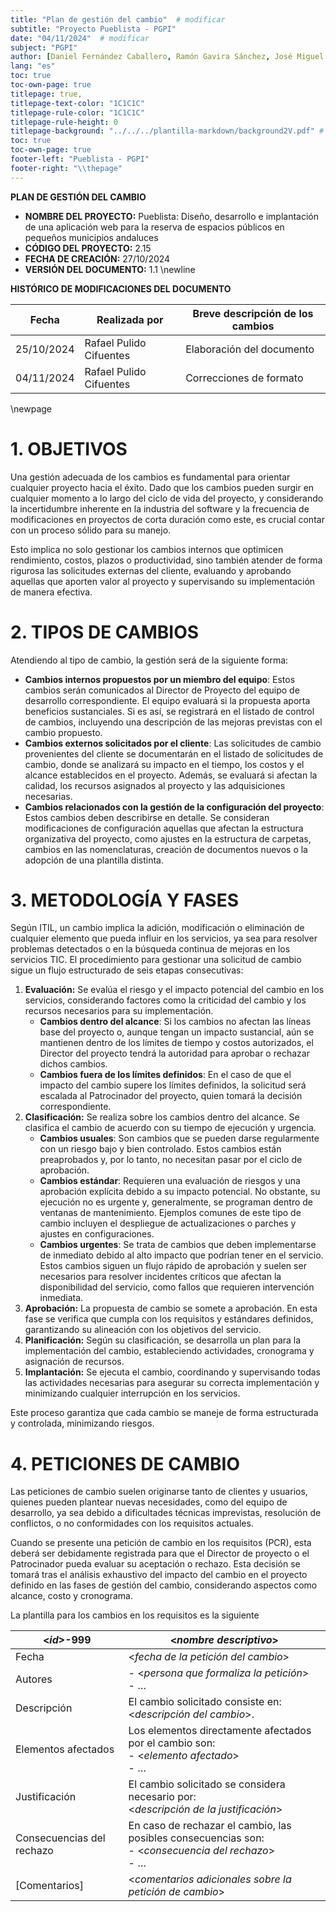 ```yaml
---
title: "Plan de gestión del cambio"  # modificar
subtitle: "Proyecto Pueblista - PGPI"
date: "04/11/2024"  # modificar
subject: "PGPI"
author: [Daniel Fernández Caballero, Ramón Gavira Sánchez, José Miguel Iborra Conejo, Antonio Macías Ferrera, Rafael Pulido Cifuentes]
lang: "es"
toc: true
toc-own-page: true
titlepage: true,
titlepage-text-color: "1C1C1C"
titlepage-rule-color: "1C1C1C"
titlepage-rule-height: 0
titlepage-background: "../../../plantilla-markdown/background2V.pdf" # modificar si el doc es horizontal
toc: true
toc-own-page: true
footer-left: "Pueblista - PGPI"
footer-right: "\\thepage"
---
```


**PLAN DE GESTIÓN DEL CAMBIO**

- **NOMBRE DEL PROYECTO:** Pueblista: Diseño, desarrollo e implantación de una aplicación web para la reserva de espacios públicos en pequeños municipios andaluces
- **CÓDIGO DEL PROYECTO:** 2.15
- **FECHA DE CREACIÓN:** 27/10/2024
- **VERSIÓN DEL DOCUMENTO:** 1.1 \newline

**HISTÓRICO DE MODIFICACIONES DEL DOCUMENTO**

|Fecha	|Realizada por	|Breve descripción de los cambios
| ----- | ------------- | ----------------- |
| 25/10/2024	|  Rafael Pulido Cifuentes	| Elaboración del documento  |
| 04/11/2024	|  Rafael Pulido Cifuentes	| Correcciones de formato |

\newpage


# 1\. OBJETIVOS

Una gestión adecuada de los cambios es fundamental para orientar cualquier proyecto hacia el éxito. Dado que los cambios pueden surgir en cualquier momento a lo largo del ciclo de vida del proyecto, y considerando la incertidumbre inherente en la industria del software y la frecuencia de modificaciones en proyectos de corta duración como este, es crucial contar con un proceso sólido para su manejo.

Esto implica no solo gestionar los cambios internos que optimicen rendimiento, costos, plazos o productividad, sino también atender de forma rigurosa las solicitudes externas del cliente, evaluando y aprobando aquellas que aporten valor al proyecto y supervisando su implementación de manera efectiva.

# 2\. TIPOS DE CAMBIOS

Atendiendo al tipo de cambio, la gestión será de la siguiente forma: 

- **Cambios internos propuestos por un miembro del equipo**: Estos cambios serán comunicados al Director de Proyecto del equipo de desarrollo correspondiente. El equipo evaluará si la propuesta aporta beneficios sustanciales. Si es así, se registrará en el listado de control de cambios, incluyendo una descripción de las mejoras previstas con el cambio propuesto.
- **Cambios externos solicitados por el cliente**: Las solicitudes de cambio provenientes del cliente se documentarán en el listado de solicitudes de cambio, donde se analizará su impacto en el tiempo, los costos y el alcance establecidos en el proyecto. Además, se evaluará si afectan la calidad, los recursos asignados al proyecto y las adquisiciones necesarias.
- **Cambios relacionados con la gestión de la configuración del proyecto**: Estos cambios deben describirse en detalle. Se consideran modificaciones de configuración aquellas que afectan la estructura organizativa del proyecto, como ajustes en la estructura de carpetas, cambios en las nomenclaturas, creación de documentos nuevos o la adopción de una plantilla distinta.

# 3\. METODOLOGÍA Y FASES

Según ITIL, un cambio implica la adición, modificación o eliminación de cualquier elemento que pueda influir en los servicios, ya sea para resolver problemas detectados o en la búsqueda continua de mejoras en los servicios TIC. El procedimiento para gestionar una solicitud de cambio sigue un flujo estructurado de seis etapas consecutivas:

1. **Evaluación:** Se evalúa el riesgo y el impacto potencial del cambio en los servicios, considerando factores como la criticidad del cambio y los recursos necesarios para su implementación.
    - **Cambios dentro del alcance**: Si los cambios no afectan las líneas base del proyecto o, aunque tengan un impacto sustancial, aún se mantienen dentro de los límites de tiempo y costos autorizados, el Director del proyecto tendrá la autoridad para aprobar o rechazar dichos cambios.
    - **Cambios fuera de los límites definidos**: En el caso de que el impacto del cambio supere los límites definidos, la solicitud será escalada al Patrocinador del proyecto, quien tomará la decisión correspondiente.
2. **Clasificación:** Se realiza sobre los cambios dentro del alcance. Se clasifica el cambio de acuerdo con su tiempo de ejecución y urgencia.
    - **Cambios usuales**: Son cambios que se pueden darse regularmente con un riesgo bajo y bien controlado. Estos cambios están preaprobados y, por lo tanto, no necesitan pasar por el ciclo de aprobación.
    - **Cambios estándar**: Requieren una evaluación de riesgos y una aprobación explícita debido a su impacto potencial. No obstante, su ejecución no es urgente y, generalmente, se programan dentro de ventanas de mantenimiento. Ejemplos comunes de este tipo de cambio incluyen el despliegue de actualizaciones o parches y ajustes en configuraciones.
    - **Cambios urgentes**: Se trata de cambios que deben implementarse de inmediato debido al alto impacto que podrían tener en el servicio. Estos cambios siguen un flujo rápido de aprobación y suelen ser necesarios para resolver incidentes críticos que afectan la disponibilidad del servicio, como fallos que requieren intervención inmediata.
3. **Aprobación:** La propuesta de cambio se somete a aprobación. En esta fase se verifica que cumpla con los requisitos y estándares definidos, garantizando su alineación con los objetivos del servicio.
4. **Planificación:** Según su clasificación, se desarrolla un plan para la implementación del cambio, estableciendo actividades, cronograma y asignación de recursos.
5. **Implantación:** Se ejecuta el cambio, coordinando y supervisando todas las actividades necesarias para asegurar su correcta implementación y minimizando cualquier interrupción en los servicios.

Este proceso garantiza que cada cambio se maneje de forma estructurada y controlada, minimizando riesgos.

# 4\. PETICIONES DE CAMBIO

Las peticiones de cambio suelen originarse tanto de clientes y usuarios, quienes pueden plantear nuevas necesidades, como del equipo de desarrollo, ya sea debido a dificultades técnicas imprevistas, resolución de conflictos, o no conformidades con los requisitos actuales.

Cuando se presente una petición de cambio en los requisitos (PCR), esta deberá ser debidamente registrada para que el Director de proyecto o el Patrocinador pueda evaluar su aceptación o rechazo. Esta decisión se tomará tras el análisis exhaustivo del impacto del cambio en el proyecto definido en las fases de gestión del cambio, considerando aspectos como alcance, costo y cronograma.

La plantilla para los cambios en los requisitos es la siguiente

| <_id_>-999 | <_nombre descriptivo_> |
| --- | --- |
| Fecha | <_fecha de la petición del cambio_> |
| Autores | - <_persona que formaliza la petición_> <br> - … |
| Descripción | El cambio solicitado consiste en: <_descripción del cambio_>. |
| Elementos afectados | Los elementos directamente afectados por el cambio son: <br> - <_elemento afectado_> <br> - … |
| Justificación | El cambio solicitado se considera necesario por: <br> <_descripción de la justificación_> |
| Consecuencias del rechazo | En caso de rechazar el cambio, las posibles consecuencias son: <br> - <_consecuencia del rechazo_> <br> - … |
| [Comentarios] | <_comentarios adicionales sobre la petición de cambio_> |